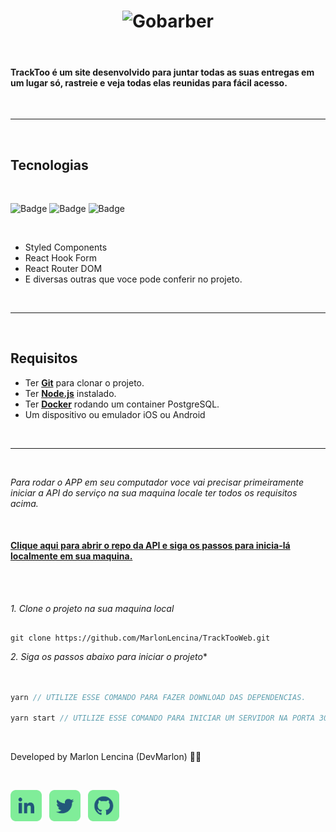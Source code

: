 <h1 align="center">
    <img alt="Gobarber" src="https://tracktoo.s3.amazonaws.com/web/tracktoo.svg" width="250px" />
    <br/>
</h1>

<br/>


#### TrackToo é um site desenvolvido para juntar todas as suas entregas em um lugar só, rastreie e veja todas elas reunidas para fácil acesso.

<br/>


----------

<br/>


## Tecnologias

<br/>


![Badge](https://img.shields.io/badge/FrontEnd-React-red)
![Badge](https://img.shields.io/badge/FrontEnd-Typescript-red)
![Badge](https://img.shields.io/badge/FrontEnd-StyledDomponents-red)





<br/>

- Styled Components
- React Hook Form
- React Router DOM
- E diversas outras que voce pode conferir no projeto.

<br/>


----------

<br/>

## Requisitos
- Ter [**Git**](https://git-scm.com/) para clonar o projeto.
- Ter [**Node.js**](https://nodejs.org/en/) instalado.
- Ter [**Docker**](https://www.docker.com/) rodando um container PostgreSQL.
- Um dispositivo ou emulador iOS ou Android

<br/>

----------

<br/>

*Para rodar o APP em seu computador voce vai precisar primeiramente iniciar a API do serviço na sua maquina locale ter todos os requisitos acima.*

<br/>

#### [Clique aqui para abrir o repo da API e siga os passos para inicia-lá localmente em sua maquina.]([https://link](https://github.com/MarlonLencina/trackTooAPI))

<br/>
<br/>

*1. Clone o projeto na sua maquina local*

```console

git clone https://github.com/MarlonLencina/TrackTooWeb.git 

```

*2. Siga os passos abaixo para iniciar o projeto**

```javascript


yarn // UTILIZE ESSE COMANDO PARA FAZER DOWNLOAD DAS DEPENDENCIAS.

yarn start // UTILIZE ESSE COMANDO PARA INICIAR UM SERVIDOR NA PORTA 3000. APARTIR DESSE MOMENTO VOCE JÁ DEVE SER APTO A VER O APP.

```

<br/>

<span align={center}>

Developed by Marlon Lencina (DevMarlon) 👋🏻

<br/>

</span>

<a href="https://www.linkedin.com/in/devmarlonlencina/"><img height="50" src="https://raw.githubusercontent.com/MarlonLencina/MarlonLencina/main/linkedindevmarlon.png"></a>&nbsp;&nbsp;
<a href="https://twitter.com/devmarlontech"><img height="50" src="https://raw.githubusercontent.com/MarlonLencina/MarlonLencina/main/twitterdevmarlon.png"></a>&nbsp;&nbsp;
<a href="https://github.com/MarlonLencina/"><img height="50" src="https://raw.githubusercontent.com/MarlonLencina/MarlonLencina/main/githubdevmarlon.png"></a>&nbsp;&nbsp;
